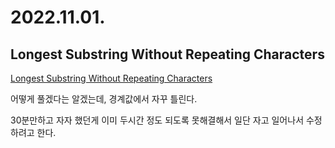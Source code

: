 # 2022.11.01.

## Longest Substring Without Repeating Characters

[Longest Substring Without Repeating Characters](https://leetcode.com/problems/longest-substring-without-repeating-characters/)

어떻게 풀겠다는 알겠는데, 경계값에서 자꾸 틀린다.

30분만하고 자자 했던게 이미 두시간 정도 되도록 못해결해서 일단 자고 일어나서 수정하려고 한다.
